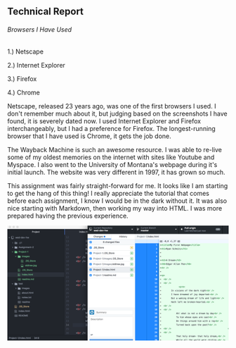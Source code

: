 ## Technical Report

###### Browsers I Have Used
1.) Netscape

2.) Internet Explorer

3.) Firefox

4.) Chrome

Netscape, released 23 years ago, was one of the first browsers I used. I don't remember much about it, but judging based on the screenshots I have found, it is severely dated now. I used Internet Explorer and Firefox interchangeably, but I had a preference for Firefox. The longest-running browser that I have used is Chrome, it gets the job done.

The Wayback Machine is such an awesome resource. I was able to re-live some of my oldest memories on the internet with sites like Youtube and Myspace. I also went to the University of Montana's webpage during it's initial launch. The website was very different in 1997, it has grown so much.

This assignment was fairly straight-forward for me. It looks like I am starting to get the hang of this thing! I really appreciate the tutorial that comes before each assignment, I know I would be in the dark without it. It was also nice starting with Markdown, then working my way into HTML. I was more prepared having the previous experience.

![Progress](./Project-1/Images/screenshot.png)
